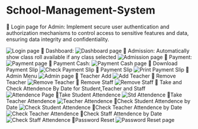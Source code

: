 # School-Management-System
:pushpin: Login page for Admin:
Implement secure user authentication and authorization mechanisms to control access to sensitive features and data, ensuring data integrity and confidentiality.

![ Login page](https://github.com/sabithassann/School-Management-System/blob/main/screenshotSwing/login_1.png)
:pushpin: Dashboard:
![ Dashboard page](https://github.com/sabithassann/School-Management-System/blob/main/screenshotSwing/dashboard_2.png)
:pushpin: Admission:
Automatically show class roll available if any class selected
![ Admission page](https://github.com/sabithassann/School-Management-System/blob/main/screenshotSwing/admission_3.png)
:pushpin: Payment:
![ Payment page](https://github.com/sabithassann/School-Management-System/blob/main/screenshotSwing/payment_4.png)
:pushpin: Payment Cash:
![ Payment Cash page](https://github.com/sabithassann/School-Management-System/blob/main/screenshotSwing/paymentCash_5.png)
:pushpin: Download Payment Slip
![ Check Payment Slip](https://github.com/sabithassann/School-Management-System/blob/main/screenshotSwing/downloadPayment_6.png)
:pushpin: Payment Slip
![ Print Payment Slip](https://github.com/sabithassann/School-Management-System/blob/main/screenshotSwing/payment_slip_7.png)
:pushpin: Admin Menu
![ Admin page](https://github.com/sabithassann/School-Management-System/blob/main/screenshotSwing/admin_8.png)
:pushpin: Teacher Add
![ Add Teacher](https://github.com/sabithassann/School-Management-System/blob/main/screenshotSwing/teacher_add_9.png)
:pushpin: Remove Teacher
![ Remove Teacher](https://github.com/sabithassann/School-Management-System/blob/main/screenshotSwing/teacher_remove_10.png)
:pushpin: Remove Staff
![ Remove Staff](https://github.com/sabithassann/School-Management-System/blob/main/screenshotSwing/removeStaff_11.png)
:pushpin: Take and Check Attendence By Date for Student,Teacher and Staff
![ Attendence Page](https://github.com/sabithassann/School-Management-System/blob/main/screenshotSwing/trackPage_11.png)
:pushpin:Take Student Attendence
![ Std Attendence](https://github.com/sabithassann/School-Management-System/blob/main/screenshotSwing/take_attendence_std_12.png)
:pushpin:Take Teacher Attendence
![ Teacher Attendence](https://github.com/sabithassann/School-Management-System/blob/main/screenshotSwing/teacher_Attendence_save_13.png)
:pushpin:Check Student Attendence by Date
![ Check Student Attendence](https://github.com/sabithassann/School-Management-System/blob/main/screenshotSwing/check_Std_Attendence_14.png)
:pushpin:Check Teacher Attendence by Date
![ Check Teacher Attendence](https://github.com/sabithassann/School-Management-System/blob/main/screenshotSwing/show_Teacher_Attendence_15.png)
:pushpin:Check Staff Attendence by Date
![ Check Staff Attendence](https://github.com/sabithassann/School-Management-System/blob/main/screenshotSwing/show_Staff_Attendence_16.png)
:pushpin:Password Reset
![ Password Reset page](https://github.com/sabithassann/School-Management-System/blob/main/screenshotSwing/reset_password_17.png)


